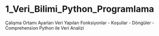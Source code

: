 # 1_Veri_Bilimi_Python_Programlama
Çalışma Ortamı Ayarları
Veri Yapıları
Fonksiyonlar - Koşullar - Döngüler - Comprehension
Python ile Veri Analizi
